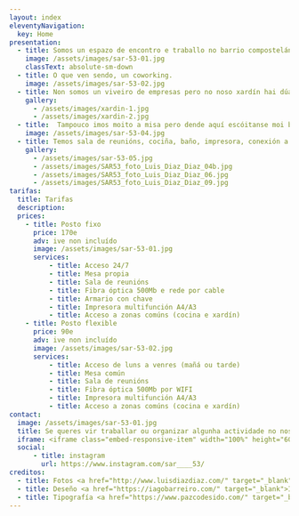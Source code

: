 ```yaml
---
layout: index
eleventyNavigation:
  key: Home
presentation:
  - title: Somos un espazo de encontro e traballo no barrio compostelán de Sar.
    image: /assets/images/sar-53-01.jpg
    classText: absolute-sm-down
  - title: O que ven sendo, un coworking.
    image: /assets/images/sar-53-02.jpg
  - title: Non somos un viveiro de empresas pero no noso xardín hai dúas árbores e temos intención de facer unha pequena horta.
    gallery:
      - /assets/images/xardin-1.jpg
      - /assets/images/xardin-2.jpg
  - title:  Tampouco imos moito a misa pero dende aquí escóitanse moi ben as badaladas da Colexiata.
    image: /assets/images/sar-53-04.jpg
  - title: Temos sala de reunións, cociña, baño, impresora, conexión a internet, etc…
    gallery:
      - /assets/images/sar-53-05.jpg
      - /assets/images/SAR53_foto_Luis_Diaz_Diaz_04b.jpg
      - /assets/images/SAR53_foto_Luis_Diaz_Diaz_06.jpg
      - /assets/images/SAR53_foto_Luis_Diaz_Diaz_09.jpg
tarifas:
  title: Tarifas
  description:
  prices:
    - title: Posto fixo
      price: 170e
      adv: ive non incluído
      image: /assets/images/sar-53-01.jpg
      services:
          - title: Acceso 24/7
          - title: Mesa propia
          - title: Sala de reunións
          - title: Fibra óptica 500Mb e rede por cable
          - title: Armario con chave
          - title: Impresora multifunción A4/A3
          - title: Acceso a zonas comúns (cocina e xardín)
    - title: Posto flexible
      price: 90e
      adv: ive non incluído
      image: /assets/images/sar-53-02.jpg
      services:
          - title: Acceso de luns a venres (mañá ou tarde)
          - title: Mesa común
          - title: Sala de reunións
          - title: Fibra óptica 500Mb por WIFI
          - title: Impresora multifunción A4/A3
          - title: Acceso a zonas comúns (cocina e xardín)
contact:
  image: /assets/images/sar-53-01.jpg
  title: Se queres vir traballar ou organizar algunha actividade no noso espazo, escríbenos a <a href="mailto:espazo@sar53.com" target="_blank">espazo<span class="fake-arroba">@</span>sar53.com</a> ou pásate por aquí. <br><br>Estamos na Rua de Sar 53, en Santiago de Compostela. Tamén en <a href="https://www.instagram.com/sar____53/" target="_blank">Instagram</a>.
  iframe: <iframe class="embed-responsive-item" width="100%" height="600" frameborder="0" scrolling="no" marginheight="0" marginwidth="0" src="https://maps.google.com/maps?width=100%25&amp;height=600&amp;hl=es&amp;q=rua%20de%20sar%2053+(Sar%2053%20Espazo)&amp;t=k&amp;z=15&amp;ie=UTF8&amp;iwloc=B&amp;output=embed"><a href="https://www.gps.ie/car-satnav-gps/">Car GPS</a></iframe>
  social:
      - title: instagram
        url: https://www.instagram.com/sar____53/
creditos:
  - title: Fotos <a href="http://www.luisdiazdiaz.com/" target="_blank">Luís Díaz Díaz</a>
  - title: Deseño <a href="https://iagobarreiro.com/" target="_blank">Iago Barreiro</a> (<a href="https://novagarda.gal/" target="_blank">Novagarda</a>)
  - title: Tipografía <a href="https://www.pazcodesido.com/" target="_blank">Fontdevila (BRNRD)</a>
---
```

